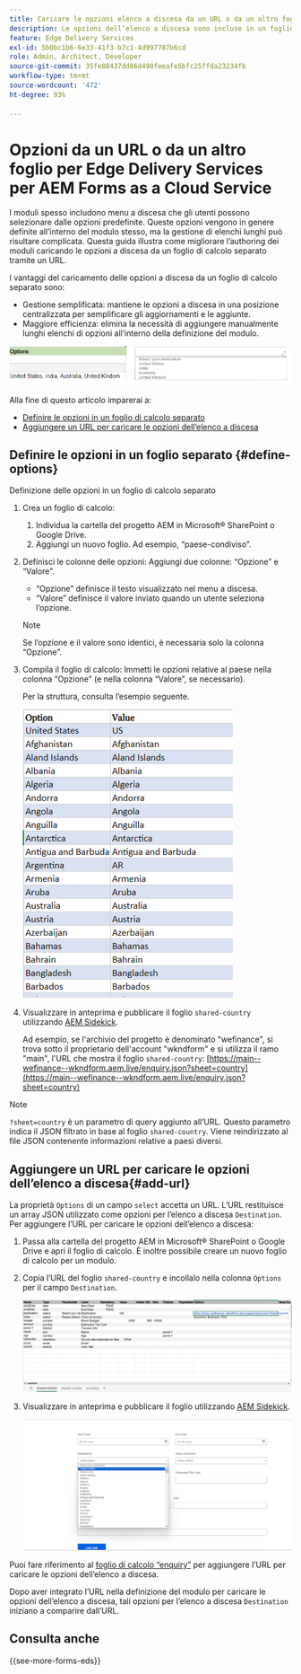 ```yaml
---
title: Caricare le opzioni elenco a discesa da un URL o da un altro foglio per Edge Delivery Services per AEM Forms as a Cloud Service
description: Le opzioni dell’elenco a discesa sono incluse in un foglio di calcolo distinto e quindi importate nel foglio di calcolo principale tramite l’URL fornito.
feature: Edge Delivery Services
exl-id: 5b0bc1b6-6e33-41f3-b7c1-4d997787b6cd
role: Admin, Architect, Developer
source-git-commit: 35fe88437dd86d490feeafe5bfc25ffda23234fb
workflow-type: tm+mt
source-wordcount: '472'
ht-degree: 93%

---
```



# Opzioni da un URL o da un altro foglio per Edge Delivery Services per AEM Forms as a Cloud Service

I moduli spesso includono menu a discesa che gli utenti possono selezionare dalle opzioni predefinite. Queste opzioni vengono in genere definite all’interno del modulo stesso, ma la gestione di elenchi lunghi può risultare complicata. Questa guida illustra come migliorare l’authoring dei moduli caricando le opzioni a discesa da un foglio di calcolo separato tramite un URL.


I vantaggi del caricamento delle opzioni a discesa da un foglio di calcolo separato sono:

* Gestione semplificata: mantiene le opzioni a discesa in una posizione centralizzata per semplificare gli aggiornamenti e le aggiunte.
* Maggiore efficienza: elimina la necessità di aggiungere manualmente lunghi elenchi di opzioni all’interno della definizione del modulo.

![Opzioni a discesa](/help/forms/assets/drop-down-options.png)


Alla fine di questo articolo imparerai a:

* [Definire le opzioni in un foglio di calcolo separato](#define-options)
* [Aggiungere un URL per caricare le opzioni dell’elenco a discesa](#add-url)

## Definire le opzioni in un foglio separato {#define-options}

Definizione delle opzioni in un foglio di calcolo separato

1. Crea un foglio di calcolo:
   1. Individua la cartella del progetto AEM in Microsoft® SharePoint o Google Drive.
   1. Aggiungi un nuovo foglio. Ad esempio, “paese-condiviso”.
1. Definisci le colonne delle opzioni:
Aggiungi due colonne: “Opzione” e “Valore”.
   * “Opzione” definisce il testo visualizzato nel menu a discesa.
   * “Valore” definisce il valore inviato quando un utente seleziona l’opzione.

   >[!NOTE]
   >
   >Se l’opzione e il valore sono identici, è necessaria solo la colonna “Opzione”.

1. Compila il foglio di calcolo:
Immetti le opzioni relative al paese nella colonna “Opzione” (e nella colonna “Valore”, se necessario).

   Per la struttura, consulta l’esempio seguente.

   ![Elenco a discesa per paese](/help/forms/assets/drop-down-country-options.png)

1. Visualizzare in anteprima e pubblicare il foglio `shared-country` utilizzando [AEM Sidekick](https://www.aem.live/developer/tutorial#preview-and-publish-your-content).

   Ad esempio, se l&#39;archivio del progetto è denominato &quot;wefinance&quot;, si trova sotto il proprietario dell&#39;account &quot;wkndform&quot; e si utilizza il ramo &quot;main&quot;, l&#39;URL che mostra il foglio `shared-country`:
   [https://main--wefinance--wkndform.aem.live/enquiry.json?sheet=country](https://main--wefinance--wkndform.aem.live/enquiry.json?sheet=country)

>[!NOTE]
>
> `?sheet=country` è un parametro di query aggiunto all’URL. Questo parametro indica il JSON filtrato in base al foglio `shared-country`. Viene reindirizzato al file JSON contenente informazioni relative a paesi diversi.

## Aggiungere un URL per caricare le opzioni dell’elenco a discesa{#add-url}

La proprietà `Options` di un campo `select` accetta un URL. L’URL restituisce un array JSON utilizzato come opzioni per l’elenco a discesa `Destination`. Per aggiungere l’URL per caricare le opzioni dell’elenco a discesa:

1. Passa alla cartella del progetto AEM in Microsoft® SharePoint o Google Drive e apri il foglio di calcolo. È inoltre possibile creare un nuovo foglio di calcolo per un modulo.
1. Copia l’URL del foglio `shared-country` e incollalo nella colonna `Options` per il campo `Destination`.

   ![Foglio di calcolo “enquiry”](/help/forms/assets/drop-down-enquiry.png)

1. Visualizzare in anteprima e pubblicare il foglio utilizzando [AEM Sidekick](https://www.aem.live/developer/tutorial#preview-and-publish-your-content).


   ![Menu a discesa per paese](/help/forms/assets/load-dropdown-options-form.png)

Puoi fare riferimento al [foglio di calcolo “enquiry”](/help/edge/assets/enquiry.xlsx) per aggiungere l’URL per caricare le opzioni dell’elenco a discesa.

Dopo aver integrato l’URL nella definizione del modulo per caricare le opzioni dell’elenco a discesa, tali opzioni per l’elenco a discesa `Destination` iniziano a comparire dall’URL.

<!-- For example, if your project's repository is named "wefinance", it's located under the account owner "wkndform", and you're using the "main" branch, the below URL displays the `enquiry` form displaying the options saved in the separate sheet:

[https://main--wefinance--wkndform.aem.live/enquiry-form](https://main--wefinance--wkndform.aem.live/enquiry-form) 
-->

## Consulta anche

{{see-more-forms-eds}}



